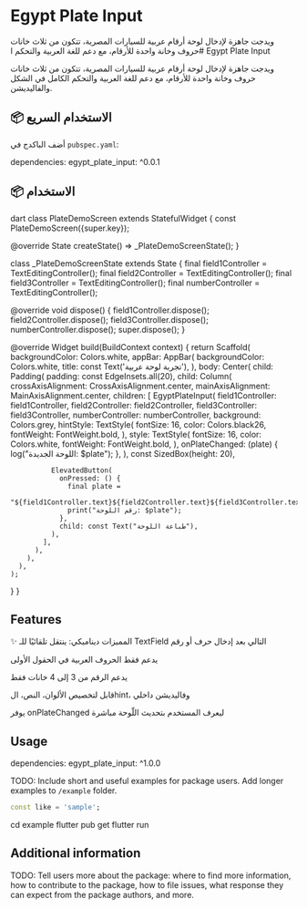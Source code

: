 # Egypt Plate Input

ويدجت جاهزة لإدخال لوحة أرقام عربية للسيارات المصرية، تتكون من ثلاث خانات حروف وخانة واحدة للأرقام، مع دعم للغة العربية والتحكم ا# Egypt Plate Input

ويدجت جاهزة لإدخال لوحة أرقام عربية للسيارات المصرية، تتكون من ثلاث خانات حروف وخانة واحدة للأرقام، مع دعم للغة العربية والتحكم الكامل في الشكل والفاليديشن.

## 📦 الاستخدام السريع

أضف الباكدج في `pubspec.yaml`:


dependencies:
  egypt_plate_input: ^0.0.1



## 📦 الاستخدام

dart
class PlateDemoScreen extends StatefulWidget {
  const PlateDemoScreen({super.key});

  @override
  State<PlateDemoScreen> createState() => _PlateDemoScreenState();
}

class _PlateDemoScreenState extends State<PlateDemoScreen> {
  final field1Controller = TextEditingController();
  final field2Controller = TextEditingController();
  final field3Controller = TextEditingController();
  final numberController = TextEditingController();

  @override
  void dispose() {
    field1Controller.dispose();
    field2Controller.dispose();
    field3Controller.dispose();
    numberController.dispose();
    super.dispose();
  }

  @override
  Widget build(BuildContext context) {
    return Scaffold(
      backgroundColor: Colors.white,
      appBar: AppBar(
        backgroundColor: Colors.white,
        title: const Text('تجربة لوحة عربية'),
      ),
      body: Center(
        child: Padding(
          padding: const EdgeInsets.all(20),
          child: Column(
            crossAxisAlignment: CrossAxisAlignment.center,
            mainAxisAlignment: MainAxisAlignment.center,
            children: [
              EgyptPlateInput(
                field1Controller: field1Controller,
                field2Controller: field2Controller,
                field3Controller: field3Controller,
                numberController: numberController,
                background: Colors.grey,
                hintStyle: TextStyle(
                  fontSize: 16,
                  color: Colors.black26,
                  fontWeight: FontWeight.bold,
                ),
                style: TextStyle(
                  fontSize: 16,
                  color: Colors.white,
                  fontWeight: FontWeight.bold,
                ),
                onPlateChanged: (plate) {
                  log("اللوحة الجديدة: $plate");
                },
              ),
              const SizedBox(height: 20),

              ElevatedButton(              
                onPressed: () {
                  final plate =
                      "${field1Controller.text}${field2Controller.text}${field3Controller.text}-${numberController.text}";
                  print("رقم اللوحة: $plate");
                },
                child: const Text("طباعة اللوحة"),
              ),
            ],
          ),
        ),
      ),
    );
  }
}


## Features
✨ المميزات
ديناميكي: ينتقل تلقائيًا للـ TextField التالي بعد إدخال حرف أو رقم

يدعم فقط الحروف العربية في الحقول الأولى

يدعم الرقم من 3 إلى 4 خانات فقط

قابل لتخصيص الألوان، النص، الhint، وفاليديشن داخلي

يوفر onPlateChanged ليعرف المستخدم بتحديث اللّوحة مباشرة

## Usage

dependencies:
  egypt_plate_input: ^1.0.0

TODO: Include short and useful examples for package users. Add longer examples
to `/example` folder.

```dart
const like = 'sample';
```
cd example
flutter pub get
flutter run


## Additional information

TODO: Tell users more about the package: where to find more information, how to
contribute to the package, how to file issues, what response they can expect
from the package authors, and more.
